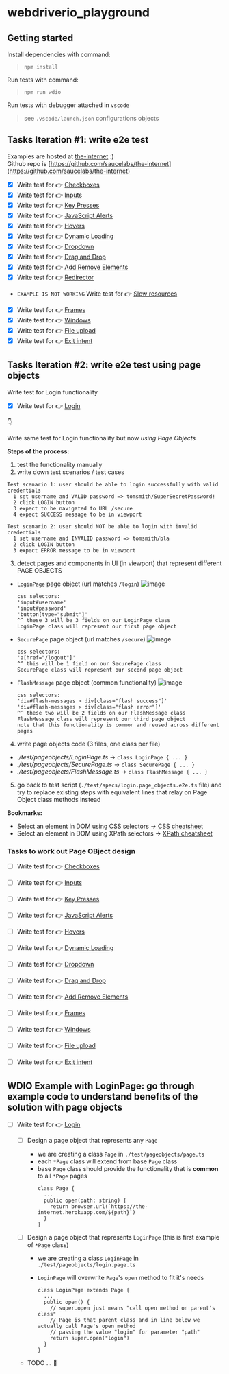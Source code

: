 # webdriverio_playground

## Getting started

Install dependencies with command:

> `npm install`

Run tests with command:

> `npm run wdio`

Run tests with debugger attached in `vscode`

> see `.vscode/launch.json` configurations objects

## Tasks Iteration #1: write e2e test

Examples are hosted at [the-internet](https://the-internet.herokuapp.com/) :)  
Github repo is [https://github.com/saucelabs/the-internet](https://github.com/saucelabs/the-internet)

- [x] Write test for :point_right: [Checkboxes](https://the-internet.herokuapp.com/checkboxes)
- [x] Write test for :point_right: [Inputs](https://the-internet.herokuapp.com/inputs)
- [x] Write test for :point_right: [Key Presses](https://the-internet.herokuapp.com/key_presses?)
- [x] Write test for :point_right: [JavaScript Alerts](https://the-internet.herokuapp.com/javascript_alerts)
- [x] Write test for :point_right: [Hovers](https://the-internet.herokuapp.com/hovers)
- [x] Write test for :point_right: [Dynamic Loading](https://the-internet.herokuapp.com/dynamic_loading)
- [x] Write test for :point_right: [Dropdown](https://the-internet.herokuapp.com/dropdown)
- [x] Write test for :point_right: [Drag and Drop](https://the-internet.herokuapp.com/drag_and_drop)
- [x] Write test for :point_right: [Add Remove Elements](https://the-internet.herokuapp.com/add_remove_elements/)
- [x] Write test for :point_right: [Redirector](https://the-internet.herokuapp.com/redirector)
- `EXAMPLE IS NOT WORKING` Write test for :point_right: [Slow resources](https://the-internet.herokuapp.com/slow)
- [x] Write test for :point_right: [Frames](https://the-internet.herokuapp.com/frames)
- [x] Write test for :point_right: [Windows](https://the-internet.herokuapp.com/windows)
- [x] Write test for :point_right: [File upload](https://the-internet.herokuapp.com/upload)
- [x] Write test for :point_right: [Exit intent](https://the-internet.herokuapp.com/exit_intent)

## Tasks Iteration #2: write e2e test using page objects

Write test for Login functionality 
- [x] Write test for :point_right: [Login](https://the-internet.herokuapp.com/login)

:point_down: 

Write same test for Login functionality but now _using Page Objects_ 

**Steps of the process:**  
1. test the functionality manually 
2. write down test scenarios / test cases 
  ```
  Test scenario 1: user should be able to login successfully with valid credentials
    1 set username and VALID password => tomsmith/SuperSecretPassword!
    2 click LOGIN button 
    3 expect to be navigated to URL /secure
    4 expect SUCCESS message to be in viewport 

  Test scenario 2: user should NOT be able to login with invalid credentials
    1 set username and INVALID password => tomsmith/bla
    2 click LOGIN button 
    3 expect ERROR message to be in viewport 
  ```
3. detect pages and components in UI (in viewport) that represent different PAGE OBJECTS
  - `LoginPage` page object (url matches `/login`)
    ![image](assets/images/LoginPage.png)
    ```
    css selectors: 
    'input#username'
    'input#password' 
    'button[type="submit"]'
    ^^ these 3 will be 3 fields on our LoginPage class  
    LoginPage class will represent our first page object 
    ```

  - `SecurePage` page object (url matches `/secure`)
    ![image](assets/images/SecurePage.png)
    ```
    css selectors: 
    'a[href="/logout"]'
    ^^ this will be 1 field on our SecurePage class  
    SecurePage class will represent our second page object 
    ```

  - `FlashMessage` page object (common functionality)
    ![image](assets/images/FlashMessage.png)
    ```
    css selectors: 
    'div#flash-messages > div[class="flash success"]'
    'div#flash-messages > div[class="flash error"]'
    ^^ these two will be 2 fields on our FlashMessage class  
    FlashMessage class will represent our third page object 
    note that this functionality is common and reused across different pages 
    ```

4. write page objects code (3 files, one class per file)
  - _./test/pageobjects/LoginPage.ts_ -> `class LoginPage { ... }`
  - _./test/pageobjects/SecurePage.ts_ -> `class SecurePage { ... }`
  - _./test/pageobjects/FlashMessage.ts_ -> `class FlashMessage { ... }`

5. go back to test script (`./test/specs/login.page_objects.e2e.ts` file)
   and try to replace existing steps with equivalent lines that relay on Page Object class methods instead 



**Bookmarks:** 
 - Select an element in DOM using CSS selectors -> [CSS cheatsheet](https://devhints.io/css)  
 - Select an element in DOM using XPath selectors -> [XPath cheatsheet](https://devhints.io/xpath)  


### Tasks to work out Page OBject design 

- [ ] Write test for :point_right: [Checkboxes](https://the-internet.herokuapp.com/checkboxes)
- [ ] Write test for :point_right: [Inputs](https://the-internet.herokuapp.com/inputs)
- [ ] Write test for :point_right: [Key Presses](https://the-internet.herokuapp.com/key_presses?)
- [ ] Write test for :point_right: [JavaScript Alerts](https://the-internet.herokuapp.com/javascript_alerts)
- [ ] Write test for :point_right: [Hovers](https://the-internet.herokuapp.com/hovers)
- [ ] Write test for :point_right: [Dynamic Loading](https://the-internet.herokuapp.com/dynamic_loading)
- [ ] Write test for :point_right: [Dropdown](https://the-internet.herokuapp.com/dropdown)
- [ ] Write test for :point_right: [Drag and Drop](https://the-internet.herokuapp.com/drag_and_drop)
- [ ] Write test for :point_right: [Add Remove Elements](https://the-internet.herokuapp.com/add_remove_elements/)
- [ ] Write test for :point_right: [Frames](https://the-internet.herokuapp.com/frames)
- [ ] Write test for :point_right: [Windows](https://the-internet.herokuapp.com/windows)
- [ ] Write test for :point_right: [File upload](https://the-internet.herokuapp.com/upload)
- [ ] Write test for :point_right: [Exit intent](https://the-internet.herokuapp.com/exit_intent)




## WDIO Example with LoginPage: go through example code to understand benefits of the solution with page objects

- [ ] Write test for :point_right: [Login](https://the-internet.herokuapp.com/login)

  - [ ] Design a page object that represents any `Page`
    - we are creating a class `Page` in `./test/pageobjects/page.ts`
    - each `*Page` class will extend from base `Page` class
    - base `Page` class should provide the functionality that is **common** to all `*Page` pages
      ```
      class Page {
        ...
        public open(path: string) {
          return browser.url(`https://the-internet.herokuapp.com/${path}`)
        }
      }
      ```
  - [ ] Design a page object that represents `LoginPage` (this is first example of `*Page` class)

    - we are creating a class `LoginPage` in `./test/pageobjects/login.page.ts`
    - `LoginPage` will overwrite `Page`'s `open` method to fit it's needs

      ```
      class LoginPage extends Page {
        ...
        public open() {
          // super.open just means "call open method on parent's class"
          // Page is that parent class and in line below we actually call Page's open method
          // passing the value "login" for parameter "path"
          return super.open("login")
        }
      }

      ```

  - TODO ... :construction:

